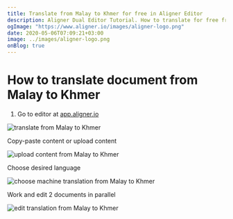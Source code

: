 ```yaml
---
title: Translate from Malay to Khmer for free in Aligner Editor
description: Aligner Dual Editor Tutorial. How to translate for free from Malay to Khmer. Aligner is multilingual document management platform. 
ogImage: "https://www.aligner.io/images/aligner-logo.png"
date: 2020-05-06T07:09:21+03:00
image: ../images/aligner-logo.png
onBlog: true
---
```


# How to translate document from Malay to Khmer

1. Go to editor at [app.aligner.io](https://app.aligner.io "Aligner App web page")

![translate from Malay to Khmer](../aligner-blank-editor.png "translate from Malay to Khmer")

Copy-paste content or upload content

![upload content from Malay to Khmer](../aligner-uploaded-document.png "upload content from Malay to Khmer")

Choose desired language

![choose machine translation from Malay to Khmer](../aligner-language-dropdown.png "choose machine translation from Malay to Khmer")

Work and edit 2 documents in parallel

![edit translation from Malay to Khmer](../aligner-double-sitded-editor.png "edit translation from Malay to Khmer")

